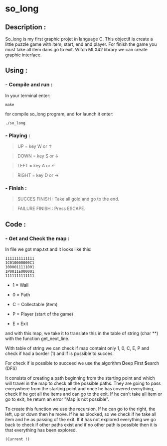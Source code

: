 # so_long

## Description :
So_long is my first graphic projet in language C.
This objectif is create a little puzzle game with item,
start, end and player.
For finish the game you must take all item dans go to exit.
Witch MLX42 library we can create graphic interface.


## Using :

### - Compile and run :
In your terminal enter:
```
make
```
for compile so_long program, and for launch it enter:
```
./so_long
```

### - Playing :

> UP = key W or ↑

> DOWN = key S or ↓

> LEFT = key A or ←

> RIGHT = key D or →

### - Finish :

> SUCCES FINISH : Take all gold and go to the end.

> FAILURE FINISH : Press ESCAPE.


## Code :

### - Get and Check the map :

In file we got map.txt and it looks like this:
```
1111111111111
1C010000000C1
1000011111001
1P0011E000001
1111111111111
```
- 1 = Wall

- 0 = Path

- C = Collectable (item)

- P = Player (start of the game)

- E = Exit

and with this map, we take it to translate this in the table of string (char **) with the function get_next_line.

With table of string we can check if map containt only 1, 0, C, E, P and check if had a border (1) and if is possible to succes.

For check if is possible to succeed we use the algorithm **D**eep **F**irst **S**earch (DFS)

It consists of creating a path beginning from the starting point and which will travel in the map to check all the possible paths. They are going to pass everywhere from the starting point and once he has covered everything, check if he got all the items and can go to the exit. If he can't take all item or go to exit, he return an error "Map is not possible".

To create this function we use the recursion. If he can go to the right, the left, up or down then he move. If he as blocked, so we check if he take all item and he as passing of the exit.
If it has not explored everything we go back to check if other paths exist and if no other path is possible then it is that everything has been explored.

```
(Current !)
```
